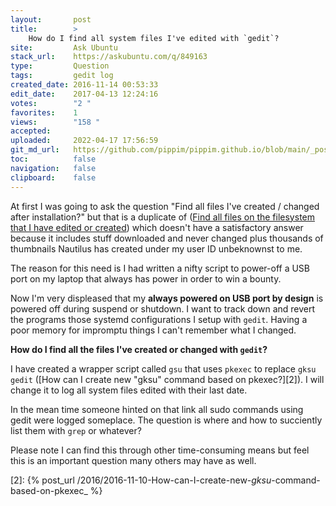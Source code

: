 ```yaml
---
layout:       post
title:        >
    How do I find all system files I've edited with `gedit`?
site:         Ask Ubuntu
stack_url:    https://askubuntu.com/q/849163
type:         Question
tags:         gedit log
created_date: 2016-11-14 00:53:33
edit_date:    2017-04-13 12:24:16
votes:        "2 "
favorites:    1
views:        "158 "
accepted:     
uploaded:     2022-04-17 17:56:59
git_md_url:   https://github.com/pippim/pippim.github.io/blob/main/_posts/2016/2016-11-14-How-do-I-find-all-system-files-I_ve-edited-with-_gedit__.md
toc:          false
navigation:   false
clipboard:    false
---
```


At first I was going to ask the question "Find all files I've created / changed after installation?" but that is a duplicate of ([Find all files on the filesystem that I have edited or created][1]) which doesn't have a satisfactory answer because it includes stuff downloaded and never changed plus thousands of thumbnails Nautilus has created under my user ID unbeknownst to me.

The reason for this need is I had written a nifty script to power-off a USB port on my laptop that always has power in order to win a bounty.

Now I'm very displeased that my **always powered on USB port by design** is powered off during suspend or shutdown. I want to track down and revert the programs those systemd configurations I setup with `gedit`. Having a poor memory for impromptu things I can't remember what I changed.

**How do I find all the files I've created or changed with `gedit`?**

I have created a wrapper script called `gsu` that uses `pkexec` to replace `gksu gedit` ([How can I create new &quot;gksu&quot; command based on pkexec?][2]). I will change it to log all system files edited with their last date. 

In the mean time someone hinted on that link all sudo commands using gedit were logged someplace. The question is where and how to succiently list them with `grep` or whatever?

Please note I can find this through other time-consuming means but feel this is an important question many others may have as well.

  [1]: https://askubuntu.com/questions/217477/find-all-files-on-the-filesystem-that-i-have-edited-or-created
  [2]: {% post_url /2016/2016-11-10-How-can-I-create-new-_gksu_-command-based-on-pkexec_ %}
